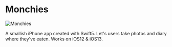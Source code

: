# Monchies

![Monchies](https://i.imgur.com/Cw7ruPn.gif)

A smallish iPhone app created with Swift5. Let's users take photos and diary where they've eaten. Works on iOS12 & iOS13.
